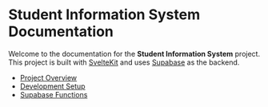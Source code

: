 # Student Information System Documentation

Welcome to the documentation for the **Student Information System** project. This project is built with [SvelteKit](https://kit.svelte.dev/) and uses [Supabase](https://supabase.com/) as the backend.

- [Project Overview](./overview.md)
- [Development Setup](./setup.md)
- [Supabase Functions](./supabase.md)
